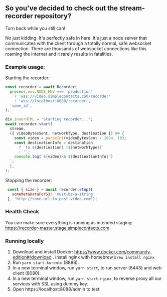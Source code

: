 ## So you've decided to check out the stream-recorder repository?

Turn back while you still can!

No just kidding. It's perfectly safe in here. It's just a node server that communicates with the client through a totally normal, safe websocket connection. There are thousands of websocket connections like this roaming the internet and it rarely results in fatalities.

### Example usage:

Starting the recorder:

```javascript
const recorder = await Recorder(
  process.env.NODE_ENV === 'production'
    ? 'wss://video.simplecontacts.com/recorder'
    : 'wss://localhost:8088/recorder',
  'some_id',
);

div.innerHTML = 'Starting recorder...';
await recorder.start(
  stream,
  ({ videoBytesSent, networkType, destination }) => {
    const video = parseInt(videoBytesSent / 1024, 10);
    const destinationInfo = destination
      ? `to ${destination} (${networkType})`
      : '';
    console.log(`${video}kb ${destinationInfo}`)
  `;
  },
);
```

Stopping the recorder:

```javascript
 const { size } = await recorder.stop({
   someMetaDataForS3: 'must-be-a-string'
 }, 'http://some-url-to-post-video.com');
```

### Health Check

You can make sure everything is running as intended staging: https://recorder-master.stage.simplecontacts.com

### Running locally

1. Download and install Docker: https://www.docker.com/community-edition#/download . Install nginx with homebrew `brew install nginx`
2. Run `yarn start-kurento` (8888).
3. In a new terminal window, run `yarn start`, to run server (8443) and web client (8080).
4. In a new terminal window, run `yarn start-nginx`, to reverse proxy all our services with SSL using dummy key.
5. Open https://localhost:8088/admin to test
